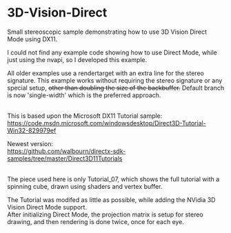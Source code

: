 # 3D-Vision-Direct
Small stereoscopic sample demonstrating how to use 3D Vision Direct Mode using DX11.  

I could not find any example code showing how to use Direct Mode, while just using the nvapi, so I developed this example.

All older examples use a rendertarget with an extra line for the stereo signature.  This example works
without requiring the stereo signature or any special setup, ~~other than doubling the size of the backbuffer.~~
 Default branch is now 'single-width' which is the preferred approach.
<br>
<br>

This is based upon the Microsoft DX11 Tutorial sample:   
https://code.msdn.microsoft.com/windowsdesktop/Direct3D-Tutorial-Win32-829979ef

Newest version:  
https://github.com/walbourn/directx-sdk-samples/tree/master/Direct3D11Tutorials
<br>
<br>

The piece used here is only Tutorial_07, which shows the full tutorial with a spinning cube, drawn using shaders and vertex buffer.

The Tutorial was modifed as little as possible, while adding the NVidia 3D Vision Direct Mode support.  
After initializing Direct Mode, the projection matrix is setup for stereo drawing, and then rendering is done twice, once for each eye.
